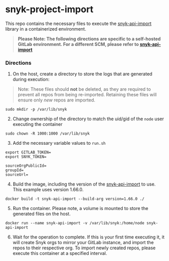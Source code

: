 # snyk-project-import

This repo contains the necessary files to execute the [snyk-api-import](https://github.com/snyk-tech-services/snyk-api-import) library in a containerized environment.

> **Please Note: The following directions are specific to a self-hosted GitLab environment. For a different SCM, please refer to [snyk-api-import](https://github.com/snyk-tech-services/snyk-api-import)**

### Directions

1. On the host, create a directory to store the logs that are generated during execution:

> Note: These files should **not** be deleted, as they are required to prevent all repos from being re-imported. Retaining these files will ensure only *new* repos are imported.

```
sudo mkdir -p /var/lib/snyk
```

2. Change ownership of the directory to match the uid/gid of the ```node``` user executing the container

```
sudo chown -R 1000:1000 /var/lib/snyk
```

3. Add the necessary variable values to ```run.sh```

```
export GITLAB_TOKEN=
export SNYK_TOKEN=

sourceOrgPublicId=
groupId=
sourceUrl=
```

4. Build the image, including the version of the [snyk-api-import](https://github.com/snyk-tech-services/snyk-api-import) to use. This example uses version 1.66.0.

```
docker build -t snyk-api-import --build-arg version=1.66.0 ./
```

5. Run the container. Please note, a volume is mounted to store the generated files on the host.

```
docker run --name snyk-api-import -v /var/lib/snyk:/home/node snyk-api-import
```

6. Wait for the operation to complete. If this is your first time executing it, it will create Snyk orgs to mirror your GitLab instance, and import the repos to their respective org. To import newly created repos, please execute this container at a specified interval.
